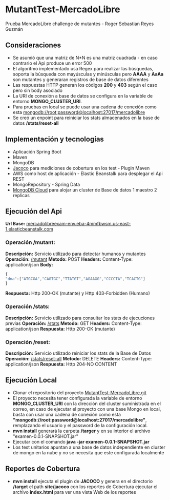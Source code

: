 # MutantTest-MercadoLibre
Prueba MercadoLibre challenge de mutantes - Roger Sebastian Reyes Guzmán

## Consideraciones			

* Se asumió que una matriz de N*N es una matriz cuadrada - en caso contrario el Api produce un error 500
* El algoritmo implementado usa Regex para realizar las búsquedas, soporta la búsqueda con mayúsculas y minúsculas pero **AAAA** y **AaAa** son mutantes y generaran registros de base de datos diferentes
* Las respuestas HTTP generan los códigos **200** y **403** según el caso pero sin body asociado
* La URI de conexión a base de datos se configura en la variable de entorno **MONGO_CLUSTER_URI**.
* Para pruebas en local se puede usar una cadena de conexión como esta [mongodb://root:password@localhost:27017/mercadolibre]()
* Se creó un enpoint para reiniciar los stats almacenados en la base de datos **/stats/reset-all**
	 		
## Implementación y tecnologías

* Aplicación Spring Boot
* Maven
* MongoDB
* [Jacoco](https://www.jacoco.org/) para mediciones de cobertura en los test - Plugin Maven
* AWS como host de aplicación - Elastic Beanstalk para desplegar el Api REST
* MongoRepository - Spring Data
* [MongoDB Cloud](https://www.mongodb.com/cloud) para alojar un cluster de Base de datos 1 maestro 2 replicas

## Ejecución del Api

**Url Base:** [mercadolibreexam-env.eba-4mmfbwsm.us-east-1.elasticbeanstalk.com](http://mercadolibreexam-env.eba-4mmfbwsm.us-east-1.elasticbeanstalk.com/)
	
### Operación /mutant:
**Descripción:** Servicio utilizado para detectar humanos y mutantes
**Operación:** [/mutant](http://mercadolibreexam-env.eba-4mmfbwsm.us-east-1.elasticbeanstalk.com/mutant)
**Metodo:** POST
**Headers:** Content-Type: application/json
**Body:**
```javascript
{
"dna":["ATGCGA","CAGTGC","TTATGT","AGAAGG","CCCCTA","TCACTG"]
}
```
**Respuesta:** Http 200-OK (mutante) y Http 403-Forbidden (Humano)

### Operación /stats:
**Descripción:** Servicio utilizado para consultar los stats de ejecuciones previas
**Operación:** [/stats](http://mercadolibreexam-env.eba-4mmfbwsm.us-east-1.elasticbeanstalk.com/stats)
**Metodo:** GET
**Headers:** Content-Type: application/json
**Respuesta:** Http 200-OK (mutante)

### Operación /reset:
**Descripción:** Servicio utilizado reiniciar los stats de la Base de Datos
**Operación:** [/stats/reset-all](http://mercadolibreexam-env.eba-4mmfbwsm.us-east-1.elasticbeanstalk.com/stats/reset-all)
**Metodo:** DELETE
**Headers:** Content-Type: application/json
**Respuesta:** Http 204-NO CONTENT
					
## Ejecución Local

* Clonar el repositorio del proyecto [MutantTest-MercadoLibre.git](https://github.com/rogerreyes/MutantTest-MercadoLibre.git)
* El proyecto necesita tener configurada la variable de entorno **MONGO_CLUSTER_URI** con la dirección del cluster suministrada en el correo, en caso de ejecutar el proyecto con una base Mongo en local, basta con usar una cadena de conexión como esta **"mongodb://root:password@localhost:27017/mercadolibre"**, remplazando el usuario y el password de la configuración local.
* **mvn install** generará la carpeta **/targer** y en su interior el archivo "examen-0.0.1-SNAPSHOT.jar"
* Ejecutar con el comando **java -jar examen-0.0.1-SNAPSHOT.jar**
* Los test unitarios apuntan a una base de datos independiente en cluster de mongo en la nube y no se necesita que este configurada localmente

## Reportes de Cobertura
* **mvn install** ejecuta el plugin de **JACOCO** y genera en el directorio **/target** el path  **site/jacoco** con los reportes de Cobertura ejecutar el archivo **index.html** para ver una vista Web de los reportes